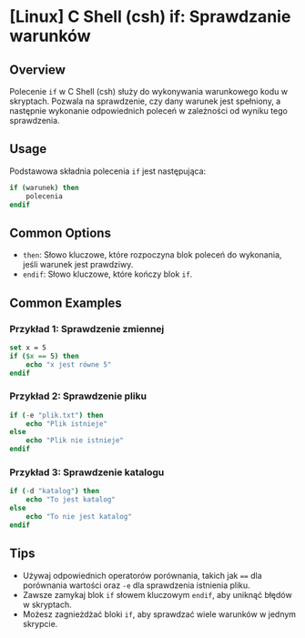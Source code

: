 # [Linux] C Shell (csh) if: Sprawdzanie warunków

## Overview
Polecenie `if` w C Shell (csh) służy do wykonywania warunkowego kodu w skryptach. Pozwala na sprawdzenie, czy dany warunek jest spełniony, a następnie wykonanie odpowiednich poleceń w zależności od wyniku tego sprawdzenia.

## Usage
Podstawowa składnia polecenia `if` jest następująca:

```csh
if (warunek) then
    polecenia
endif
```

## Common Options
- `then`: Słowo kluczowe, które rozpoczyna blok poleceń do wykonania, jeśli warunek jest prawdziwy.
- `endif`: Słowo kluczowe, które kończy blok `if`.

## Common Examples

### Przykład 1: Sprawdzenie zmiennej
```csh
set x = 5
if ($x == 5) then
    echo "x jest równe 5"
endif
```

### Przykład 2: Sprawdzenie pliku
```csh
if (-e "plik.txt") then
    echo "Plik istnieje"
else
    echo "Plik nie istnieje"
endif
```

### Przykład 3: Sprawdzenie katalogu
```csh
if (-d "katalog") then
    echo "To jest katalog"
else
    echo "To nie jest katalog"
endif
```

## Tips
- Używaj odpowiednich operatorów porównania, takich jak `==` dla porównania wartości oraz `-e` dla sprawdzenia istnienia pliku.
- Zawsze zamykaj blok `if` słowem kluczowym `endif`, aby uniknąć błędów w skryptach.
- Możesz zagnieżdżać bloki `if`, aby sprawdzać wiele warunków w jednym skrypcie.